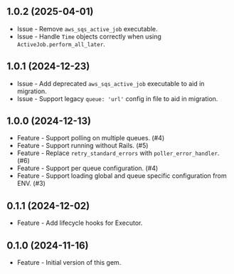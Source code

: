 1.0.2 (2025-04-01)
------------------

* Issue - Remove `aws_sqs_active_job` executable.
* Issue - Handle `Time` objects correctly when using `ActiveJob.perform_all_later`.

1.0.1 (2024-12-23)
------------------

* Issue - Add deprecated `aws_sqs_active_job` executable to aid in migration.
* Issue - Support legacy `queue: 'url'` config in file to aid in migration.

1.0.0 (2024-12-13)
------------------

* Feature - Support polling on multiple queues. (#4)
* Feature - Support running without Rails. (#5)
* Feature - Replace `retry_standard_errors` with `poller_error_handler`. (#6)
* Feature - Support per queue configuration. (#4)
* Feature - Support loading global and queue specific configuration from ENV. (#3)

0.1.1 (2024-12-02)
------------------

* Feature - Add lifecycle hooks for Executor.

0.1.0 (2024-11-16)
------------------

* Feature - Initial version of this gem.
